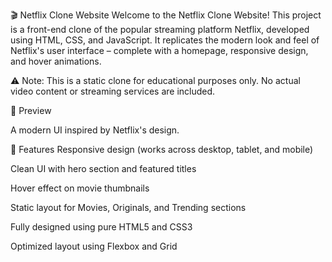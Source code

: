 🎬 Netflix Clone Website
Welcome to the Netflix Clone Website! This project is a front-end clone of the popular streaming platform Netflix, developed using HTML, CSS, and JavaScript. It replicates the modern look and feel of Netflix's user interface – complete with a homepage, responsive design, and hover animations.

⚠️ Note: This is a static clone for educational purposes only. No actual video content or streaming services are included.

📸 Preview

A modern UI inspired by Netflix's design.

🧠 Features
Responsive design (works across desktop, tablet, and mobile)

Clean UI with hero section and featured titles

Hover effect on movie thumbnails

Static layout for Movies, Originals, and Trending sections

Fully designed using pure HTML5 and CSS3

Optimized layout using Flexbox and Grid
